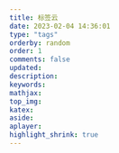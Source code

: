 ```yaml
---
title: 标签云
date: 2023-02-04 14:36:01
type: "tags"
orderby: random
order: 1
comments: false
updated:
description:
keywords:
mathjax:
top_img:
katex:
aside:
aplayer:
highlight_shrink: true
---
```

